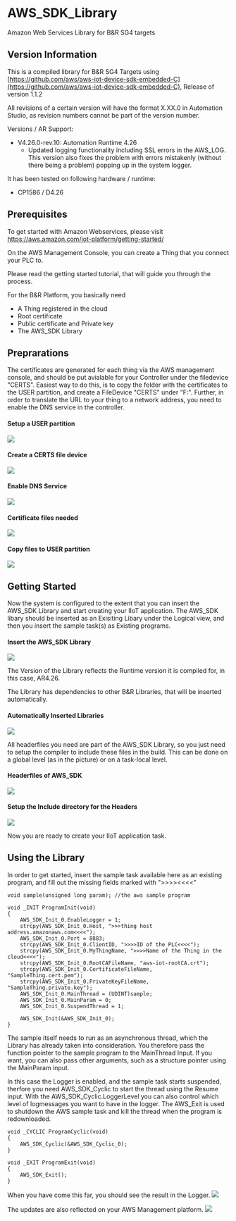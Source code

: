 # AWS_SDK_Library
Amazon Web Services Library for B&amp;R SG4 targets

## Version Information
This is a compiled library for B&R SG4 Targets using
[https://github.com/aws/aws-iot-device-sdk-embedded-C](https://github.com/aws/aws-iot-device-sdk-embedded-C), Release of version 1.1.2

All revisions of a certain version will have the format X.XX.0 in Automation Studio, as revision numbers cannot be part of the version number.

Versions / AR Support:

- V4.26.0-rev.10: Automation Runtime 4.26
	- Updated logging functionality including SSL errors in the AWS_LOG. This version also fixes the problem with errors mistakenly (without there being a problem) popping up in the system logger. 

It has been tested on following hardware / runtime:

 - CP1586 / D4.26


## Prerequisites

To get started with Amazon Webservices, please visit https://aws.amazon.com/iot-platform/getting-started/

On the AWS Management Console, you can create a Thing that you connect your PLC to.

Please read the getting started tutorial, that will guide you through the process.

For the B&amp;R Platform, you basically need

- A Thing registered in the cloud
- Root certificate
- Public certificate and Private key
- The AWS_SDK Library

## Preprarations

The certificates are generated for each thing via the AWS management console, and should be put avialable for your Controller under the filedevice "CERTS". Easiest way to do this, is to copy the folder with the certificates to the USER partition, and create a FileDevice "CERTS" under "F:\". Further, in order to translate the URL to your thing to a network address, you need to enable the DNS service in the controller.

#### Setup a USER partition
![](img/user_partition.PNG)

#### Create a CERTS file device
![](img/file_device.PNG)

#### Enable DNS Service
![](img/enable_dns.PNG)

#### Certificate files needed
![](img/cert_files.PNG)

#### Copy files to USER partition
![](img/transfer_settings.PNG)


## Getting Started

Now the system is configured to the extent that you can insert the AWS_SDK Library and start creating your IIoT application. The AWS_SDK libary should be inserted as an Exisiting Libary under the Logical view, and then you insert the sample task(s) as Existing programs.

#### Insert the AWS_SDK Library

![](img/insert_lib.PNG)

The Version of the Library reflects the Runtime version it is compiled for, in this case, AR4.26.

The Library has dependencies to other B&R Libraries, that will be inserted automatically.

#### Automatically Inserted Libraries
![](img/other_libs.PNG)

All headerfiles you need are part of the AWS_SDK Library, so you just need to setup the compiler to include these files in the build. This can be done on a global level (as in the picture) or on a task-local level.

#### Headerfiles of AWS_SDK

![](img/headers.PNG)

#### Setup the Include directory for the Headers

![](img/compiler.PNG)

Now you are ready to create your IIoT application task. 

## Using the Library

In order to get started, insert the sample task available here as an existing program, and fill out the missing fields marked with ">>>><<<<"

	void sample(unsigned long param); //the aws sample program

	void _INIT ProgramInit(void)
	{
		AWS_SDK_Init_0.EnableLogger = 1;
		strcpy(AWS_SDK_Init_0.Host, ">>>thing host address.amazonaws.com<<<<");
		AWS_SDK_Init_0.Port = 8883;
		strcpy(AWS_SDK_Init_0.ClientID, ">>>>ID of the PLC<<<<");
		strcpy(AWS_SDK_Init_0.MyThingName, ">>>>Name of the Thing in the cloud<<<<");
		strcpy(AWS_SDK_Init_0.RootCAFileName, "aws-iot-rootCA.crt");
		strcpy(AWS_SDK_Init_0.CertificateFileName, "SampleThing.cert.pem");
		strcpy(AWS_SDK_Init_0.PrivateKeyFileName, "SampleThing.private.key");
		AWS_SDK_Init_0.MainThread = (UDINT)sample;
		AWS_SDK_Init_0.MainParam = 0;
		AWS_SDK_Init_0.SuspendThread = 1;
		
		AWS_SDK_Init(&AWS_SDK_Init_0);
	}

The sample itself needs to run as an asynchronous thread, which the Library has already taken into consideration. You therefore pass the function pointer to the sample program to the MainThread Input. If you want, you can also pass other arguments, such as a structure pointer using the MainParam input.

In this case the Logger is enabled, and the sample task starts suspended, therfore you need AWS_SDK_Cyclic to start the thread using the Resume input. With the AWS_SDK_Cyclic.LoggerLevel you can also control which level of logmessages you want to have in the logger. The AWS_Exit is used to shutdown the AWS sample task and kill the thread when the program is redownloaded.

	void _CYCLIC ProgramCyclic(void)
	{
		AWS_SDK_Cyclic(&AWS_SDK_Cyclic_0);
	}

	void _EXIT ProgramExit(void)
	{
		AWS_SDK_Exit();
	}

When you have come this far, you should see the result in the Logger.
![](img/logger.PNG)

The updates are also reflected on your AWS Management platform.
![](img/thing.PNG)

